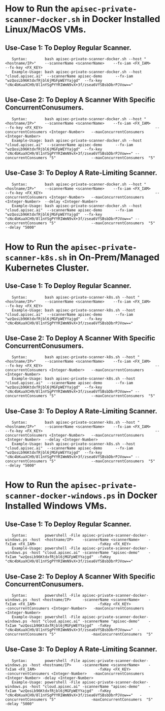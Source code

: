 # How to Run the ```apisec-private-scanner-docker.sh``` in Docker Installed Linux/MacOS VMs.

##       Use-Case 1: To Deploy Regular Scanner.       
       Syntax:        bash apisec-private-scanner-docker.sh --host "<hostname/IP>"    --scannerName <scannerName>    --fx-iam <FX_IAM>                            --fx-key <FX_KEY>   
       Example-Usage: bash apisec-private-scanner-docker.sh --host "cloud.apisec.ai"  --scannerName apisec-demo      --fx-iam "wzQosLb96KtdxfRjbl6jMGFpWEYYajgd"  --fx-key "cNc4bKuaXCH9/8l1nYSgPYYRIWmN9vX+3f/zsea6VfSBsbDbrPJVow=="    



##       Use-Case 2: To Deploy A Scanner With Specific ConcurrentConusumers.       
       Syntax:        bash apisec-private-scanner-docker.sh --host "<hostname/IP>"    --scannerName <scannerName>    --fx-iam <FX_IAM>                            --fx-key <FX_KEY>                                                   --concurrentConsumers <Integer-Number>   --maxConcurrentConsumers  <Integer-Number>
       Example-Usage: bash apisec-private-scanner-docker.sh --host "cloud.apisec.ai"  --scannerName apisec-demo      --fx-iam "wzQosLb96KtdxfRjbl6jMGFpWEYYajgd"  --fx-key "cNc4bKuaXCH9/8l1nYSgPYYRIWmN9vX+3f/zsea6VfSBsbDbrPJVow==" --concurrentConsumers "5"                --maxConcurrentConsumers  "5"   



##       Use-Case 3:  To Deploy A Rate-Limiting Scanner.       
       Syntax:        bash apisec-private-scanner-docker.sh --host "<hostname/IP>"    --scannerName <scannerName>    --fx-iam <FX_IAM>                            --fx-key <FX_KEY>                                                   --concurrentConsumers <Integer-Number>   --maxConcurrentConsumers  <Integer-Number>  --delay <Integer-Number>
       Example-Usage: bash apisec-private-scanner-docker.sh --host "cloud.apisec.ai"  --scannerName apisec-demo      --fx-iam "wzQosLb96KtdxfRjbl6jMGFpWEYYajgd"  --fx-key "cNc4bKuaXCH9/8l1nYSgPYYRIWmN9vX+3f/zsea6VfSBsbDbrPJVow==" --concurrentConsumers "5"                --maxConcurrentConsumers  "5"               --delay "5000"





# How to Run the ```apisec-private-scanner-k8s.sh``` in  On-Prem/Managed Kubernetes Cluster.

##       Use-Case 1: To Deploy Regular Scanner.       
       Syntax:        bash apisec-private-scanner-k8s.sh --host "<hostname/IP>"    --scannerName <scannerName>    --fx-iam <FX_IAM>                            --fx-key <FX_KEY>   
       Example-Usage: bash apisec-private-scanner-k8s.sh --host "cloud.apisec.ai"  --scannerName apisec-demo      --fx-iam "wzQosLb96KtdxfRjbl6jMGFpWEYYajgd"  --fx-key "cNc4bKuaXCH9/8l1nYSgPYYRIWmN9vX+3f/zsea6VfSBsbDbrPJVow=="    



##       Use-Case 2: To Deploy A Scanner With Specific ConcurrentConusumers.       
       Syntax:        bash apisec-private-scanner-k8s.sh --host "<hostname/IP>"    --scannerName <scannerName>    --fx-iam <FX_IAM>                            --fx-key <FX_KEY>                                                   --concurrentConsumers <Integer-Number>   --maxConcurrentConsumers  <Integer-Number>
       Example-Usage: bash apisec-private-scanner-k8s.sh --host "cloud.apisec.ai"  --scannerName apisec-demo      --fx-iam "wzQosLb96KtdxfRjbl6jMGFpWEYYajgd"  --fx-key "cNc4bKuaXCH9/8l1nYSgPYYRIWmN9vX+3f/zsea6VfSBsbDbrPJVow==" --concurrentConsumers "5"                --maxConcurrentConsumers  "5"   



##       Use-Case 3:  To Deploy A Rate-Limiting Scanner.       
       Syntax:        bash apisec-private-scanner-k8s.sh --host "<hostname/IP>"    --scannerName <scannerName>    --fx-iam <FX_IAM>                            --fx-key <FX_KEY>                                                   --concurrentConsumers <Integer-Number>   --maxConcurrentConsumers  <Integer-Number>  --delay <Integer-Number>
       Example-Usage: bash apisec-private-scanner-k8s.sh --host "cloud.apisec.ai"  --scannerName apisec-demo      --fx-iam "wzQosLb96KtdxfRjbl6jMGFpWEYYajgd"  --fx-key "cNc4bKuaXCH9/8l1nYSgPYYRIWmN9vX+3f/zsea6VfSBsbDbrPJVow==" --concurrentConsumers "5"                --maxConcurrentConsumers  "5"               --delay "5000"       

# How to Run the ```apisec-private-scanner-docker-windows.ps``` in Docker Installed Windows VMs.

##       Use-Case 1: To Deploy Regular Scanner.       
       Syntax:        powershell -File apisec-private-scanner-docker-windows.ps -host  <hostname/IP>    -scannerName <scannerName>    -fxIam <FX_IAM>                            -fxKey <FX_KEY>   
       Example-Usage: powershell -File apisec-private-scanner-docker-windows.ps -host "cloud.apisec.ai" -scannerName "apisec-demo"    -fxIam "wzQosLb96KtdxfRjbl6jMGFpWEYYajgd"  -fxKey "cNc4bKuaXCH9/8l1nYSgPYYRIWmN9vX+3f/zsea6VfSBsbDbrPJVow=="    



##       Use-Case 2: To Deploy A Scanner With Specific ConcurrentConusumers.       
       Syntax:        powershell -File apisec-private-scanner-docker-windows.ps -host <hostname/IP>     -scannerName <scannerName>    -fxIam <FX_IAM>                            -fxKey <FX_KEY>                                                     -concurrentConsumers <Integer-Number>   -maxConcurrentConsumers  <Integer-Number>
       Example-Usage: powershell -File apisec-private-scanner-docker-windows.ps -host "cloud.apisec.ai" -scannerName "apisec-demo"    -fxIam "wzQosLb96KtdxfRjbl6jMGFpWEYYajgd"  -fxKey "cNc4bKuaXCH9/8l1nYSgPYYRIWmN9vX+3f/zsea6VfSBsbDbrPJVow=="  -concurrentConsumers "5"                -maxConcurrentConsumers  "5"   



##       Use-Case 3:  To Deploy A Rate-Limiting Scanner.       
       Syntax:        powershell -File apisec-private-scanner-docker-windows.ps -host <hostname/IP>     -scannerName <scannerName>    -fxIam <FX_IAM>                            -fxKey <FX_KEY>                                                     -concurrentConsumers <Integer-Number>   -maxConcurrentConsumers  <Integer-Number> -delay <Integer-Number>
       Example-Usage: powershell -File apisec-private-scanner-docker-windows.ps -host "cloud.apisec.ai" -scannerName "apisec-demo"    -fxIam "wzQosLb96KtdxfRjbl6jMGFpWEYYajgd"  -fxKey "cNc4bKuaXCH9/8l1nYSgPYYRIWmN9vX+3f/zsea6VfSBsbDbrPJVow=="   -concurrentConsumers "5"                -maxConcurrentConsumers  "5"              -delay "5000"
